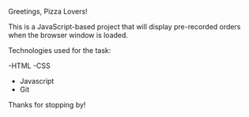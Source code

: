 Greetings, Pizza Lovers!

This is a JavaScript-based project that will display pre-recorded orders when the browser window is loaded.

Technologies used for the task:

-HTML
-CSS
- Javascript
- Git

Thanks for stopping by!
